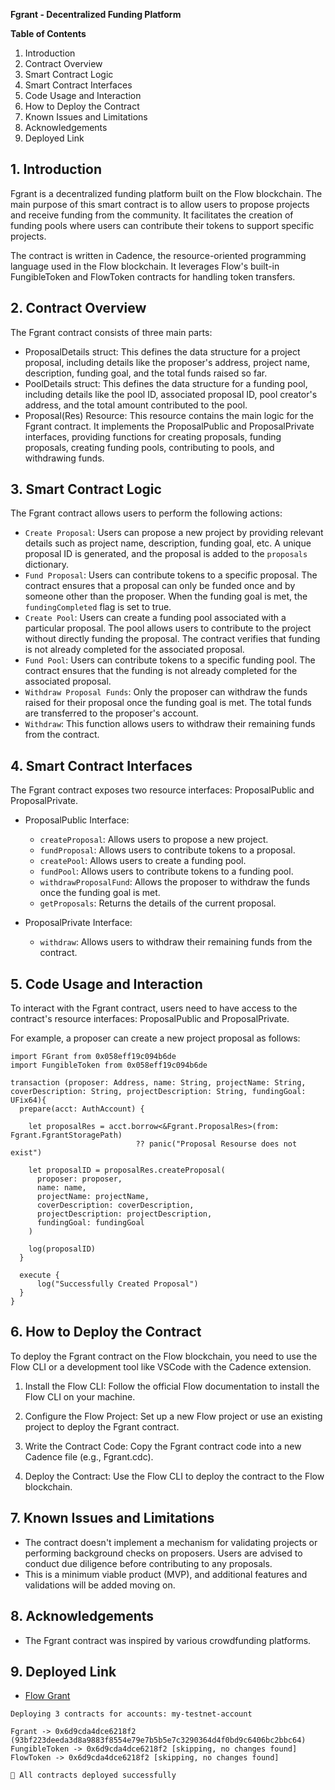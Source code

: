 **Fgrant - Decentralized Funding Platform**

**Table of Contents**

1. Introduction
2. Contract Overview
3. Smart Contract Logic
4. Smart Contract Interfaces
5. Code Usage and Interaction
6. How to Deploy the Contract
7. Known Issues and Limitations
8. Acknowledgements
9. Deployed Link

## 1. Introduction

Fgrant is a decentralized funding platform built on the Flow blockchain. The main purpose of this smart contract is to allow users to propose projects and receive funding from the community. It facilitates the creation of funding pools where users can contribute their tokens to support specific projects.

The contract is written in Cadence, the resource-oriented programming language used in the Flow blockchain. It leverages Flow's built-in FungibleToken and FlowToken contracts for handling token transfers.

## 2. Contract Overview

The Fgrant contract consists of three main parts:

- ProposalDetails struct: This defines the data structure for a project proposal, including details like the proposer's address, project name, description, funding goal, and the total funds raised so far.
- PoolDetails struct: This defines the data structure for a funding pool, including details like the pool ID, associated proposal ID, pool creator's address, and the total amount contributed to the pool.
- Proposal(Res) Resource: This resource contains the main logic for the Fgrant contract. It implements the ProposalPublic and ProposalPrivate interfaces, providing functions for creating proposals, funding proposals, creating funding pools, contributing to pools, and withdrawing funds.

## 3. Smart Contract Logic

The Fgrant contract allows users to perform the following actions:

- `Create Proposal`: Users can propose a new project by providing relevant details such as project name, description, funding goal, etc. A unique proposal ID is generated, and the proposal is added to the `proposals` dictionary.
- `Fund Proposal`: Users can contribute tokens to a specific proposal. The contract ensures that a proposal can only be funded once and by someone other than the proposer. When the funding goal is met, the `fundingCompleted` flag is set to true.
- `Create Pool`: Users can create a funding pool associated with a particular proposal. The pool allows users to contribute to the project without directly funding the proposal. The contract verifies that funding is not already completed for the associated proposal.
- `Fund Pool`: Users can contribute tokens to a specific funding pool. The contract ensures that the funding is not already completed for the associated proposal.
- `Withdraw Proposal Funds`: Only the proposer can withdraw the funds raised for their proposal once the funding goal is met. The total funds are transferred to the proposer's account.
- `Withdraw`: This function allows users to withdraw their remaining funds from the contract.

## 4. Smart Contract Interfaces

The Fgrant contract exposes two resource interfaces: ProposalPublic and ProposalPrivate.

- ProposalPublic Interface:

  - `createProposal`: Allows users to propose a new project.
  - `fundProposal`: Allows users to contribute tokens to a proposal.
  - `createPool`: Allows users to create a funding pool.
  - `fundPool`: Allows users to contribute tokens to a funding pool.
  - `withdrawProposalFund`: Allows the proposer to withdraw the funds once the funding goal is met.
  - `getProposals`: Returns the details of the current proposal.

- ProposalPrivate Interface:
  - `withdraw`: Allows users to withdraw their remaining funds from the contract.

## 5. Code Usage and Interaction

To interact with the Fgrant contract, users need to have access to the contract's resource interfaces: ProposalPublic and ProposalPrivate.

For example, a proposer can create a new project proposal as follows:

```cadence
import FGrant from 0x058eff19c094b6de
import FungibleToken from 0x058eff19c094b6de

transaction (proposer: Address, name: String, projectName: String, coverDescription: String, projectDescription: String, fundingGoal: UFix64){
  prepare(acct: AuthAccount) {

    let proposalRes = acct.borrow<&Fgrant.ProposalRes>(from: Fgrant.FgrantStoragePath)
                            ?? panic("Proposal Resourse does not exist")

    let proposalID = proposalRes.createProposal(
      proposer: proposer,
      name: name,
      projectName: projectName,
      coverDescription: coverDescription,
      projectDescription: projectDescription,
      fundingGoal: fundingGoal
    )

    log(proposalID)
  }

  execute {
      log("Successfully Created Proposal")
  }
}
```

## 6. How to Deploy the Contract

To deploy the Fgrant contract on the Flow blockchain, you need to use the Flow CLI or a development tool like VSCode with the Cadence extension.

1. Install the Flow CLI: Follow the official Flow documentation to install the Flow CLI on your machine.

2. Configure the Flow Project: Set up a new Flow project or use an existing project to deploy the Fgrant contract.

3. Write the Contract Code: Copy the Fgrant contract code into a new Cadence file (e.g., Fgrant.cdc).

4. Deploy the Contract: Use the Flow CLI to deploy the contract to the Flow blockchain.

## 7. Known Issues and Limitations

- The contract doesn't implement a mechanism for validating projects or performing background checks on proposers. Users are advised to conduct due diligence before contributing to any proposals.
- This is a minimum viable product (MVP), and additional features and validations will be added moving on.

## 8. Acknowledgements

- The Fgrant contract was inspired by various crowdfunding platforms.

## 9. Deployed Link

- [Flow Grant](https://flow-view-source.com/testnet/account/0x6d9cda4dce6218f2/contract/Fgrant)

```text
Deploying 3 contracts for accounts: my-testnet-account

Fgrant -> 0x6d9cda4dce6218f2 (93bf223deeda3d8a9883f8554e79e7b5b5e7c3290364d4f0bd9c6406bc2bbc64)
FungibleToken -> 0x6d9cda4dce6218f2 [skipping, no changes found]
FlowToken -> 0x6d9cda4dce6218f2 [skipping, no changes found]

🎉 All contracts deployed successfully
```
